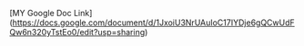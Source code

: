 [MY Google Doc Link] (https://docs.google.com/document/d/1JxoiU3NrUAuIoC17IYDje6gQCwUdFQw6n320yTstEo0/edit?usp=sharing)
